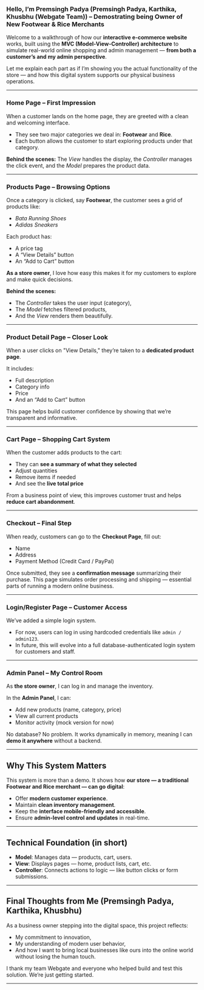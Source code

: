 

### Hello, I’m Premsingh Padya (Premsingh Padya, Karthika, Khusbhu (Webgate Team)) – Demostrating being Owner of New Footwear & Rice Merchants

Welcome to a walkthrough of how our **interactive e-commerce website** works, built using the **MVC (Model-View-Controller) architecture** to simulate real-world online shopping and admin management — **from both a customer’s and my admin perspective**.

Let me explain each part as if I’m showing you the actual functionality of the store — and how this digital system supports our physical business operations.

---

###  Home Page – First Impression

When a customer lands on the home page, they are greeted with a clean and welcoming interface.

* They see two major categories we deal in: **Footwear** and **Rice**.
* Each button allows the customer to start exploring products under that category.

**Behind the scenes:**
The *View* handles the display, the *Controller* manages the click event, and the *Model* prepares the product data.

---

###  Products Page – Browsing Options

Once a category is clicked, say **Footwear**, the customer sees a grid of products like:

* *Bata Running Shoes*
* *Adidas Sneakers*

Each product has:

* A price tag
* A “View Details” button
* An “Add to Cart” button

**As a store owner**, I love how easy this makes it for my customers to explore and make quick decisions.

**Behind the scenes:**

* The *Controller* takes the user input (category),
* The *Model* fetches filtered products,
* And the *View* renders them beautifully.

---

###  Product Detail Page – Closer Look

When a user clicks on "View Details," they’re taken to a **dedicated product page**.

It includes:

* Full description
* Category info
* Price
* And an “Add to Cart” button

This page helps build customer confidence by showing that we’re transparent and informative.

---

###  Cart Page – Shopping Cart System

When the customer adds products to the cart:

* They can **see a summary of what they selected**
* Adjust quantities
* Remove items if needed
* And see the **live total price**

From a business point of view, this improves customer trust and helps **reduce cart abandonment**.

---

###  Checkout – Final Step

When ready, customers can go to the **Checkout Page**, fill out:

* Name
* Address
* Payment Method (Credit Card / PayPal)

Once submitted, they see a **confirmation message** summarizing their purchase.
This page simulates order processing and shipping — essential parts of running a modern online business.

---

###  Login/Register Page – Customer Access

We’ve added a simple login system.

* For now, users can log in using hardcoded credentials like `admin / admin123`.
* In future, this will evolve into a full database-authenticated login system for customers and staff.

---

###  Admin Panel – My Control Room

As **the store owner**, I can log in and manage the inventory.

In the **Admin Panel**, I can:

* Add new products (name, category, price)
* View all current products
* Monitor activity (mock version for now)

No database? No problem. It works dynamically in memory, meaning I can **demo it anywhere** without a backend.

---

##  Why This System Matters

This system is more than a demo. It shows how **our store — a traditional Footwear and Rice merchant — can go digital**:

* Offer **modern customer experience**.
* Maintain **clean inventory management**.
* Keep the **interface mobile-friendly and accessible**.
* Ensure **admin-level control and updates** in real-time.

---

##  Technical Foundation (in short)

* **Model**: Manages data — products, cart, users.
* **View**: Displays pages — home, product lists, cart, etc.
* **Controller**: Connects actions to logic — like button clicks or form submissions.

---

##  Final Thoughts from Me (Premsingh Padya, Karthika, Khusbhu)

As a business owner stepping into the digital space, this project reflects:

* My commitment to innovation,
* My understanding of modern user behavior,
* And how I want to bring local businesses like ours into the online world without losing the human touch.

I thank my team Webgate and everyone who helped build and test this solution. We’re just getting started.

---
